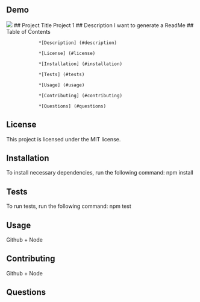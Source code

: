 ## Demo
 <img src="nodeHW.gif">
## Project Title
 Project 1
## Description
 I want to generate a ReadMe 
## Table of Contents

                *[Description] (#description)

                *[License] (#license)

                *[Installation] (#installation)

                *[Tests] (#tests)

                *[Usage] (#usage)

                *[Contributing] (#contributing)

                *[Questions] (#questions)
## License
 This project is licensed under the MIT license.
 ## Installation
 To install necessary dependencies, run the following command:
 npm install
 ## Tests
 To run tests, run the following command:
 npm test
 ## Usage
 Github + Node
 ## Contributing
 Github + Node
 ## Questions
